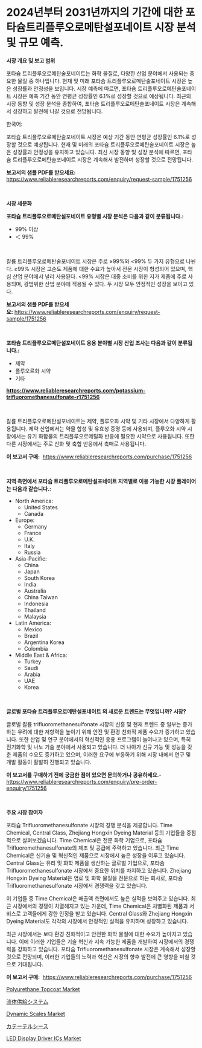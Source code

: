 <p><h1>2024년부터 2031년까지의 기간에 대한 포타슘트리플루오로메탄설포네이트 시장 분석 및 규모 예측.</h1></p><p><strong>시장 개요 및 보고 범위</strong></p>
<p><p>포타슘 트리플루오로메탄술포네이트는 화학 물질로, 다양한 산업 분야에서 사용되는 중요한 물질 중 하나입니다. 현재 및 미래 포타슘 트리플루오로메탄술포네이트 시장은 높은 성장률과 안정성을 보입니다. 시장 예측에 따르면, 포타슘 트리플루오로메탄술포네이트 시장은 예측 기간 동안 연평균 성장률인 6.1%로 성장할 것으로 예상됩니다. 최근의 시장 동향 및 성장 분석을 종합하여, 포타슘 트리플루오로메탄술포네이트 시장은 계속해서 성장하고 발전해 나갈 것으로 전망됩니다.</p><p>한국어:</p><p>포타슘 트리플루오로메탄술포네이트 시장은 예상 기간 동안 연평균 성장률인 6.1%로 성장할 것으로 예상됩니다. 현재 및 미래의 포타슘 트리플루오로메탄술포네이트 시장은 높은 성장률과 안정성을 유지하고 있습니다. 최신 시장 동향 및 성장 분석에 따르면, 포타슘 트리플루오로메탄술포네이트 시장은 계속해서 발전하며 성장할 것으로 전망됩니다.</p></p>
<p><strong>보고서의 샘플 PDF를 받으세요:</strong> <a href="https://www.reliableresearchreports.com/enquiry/request-sample/1751256">https://www.reliableresearchreports.com/enquiry/request-sample/1751256</a></p>
<p>&nbsp;</p>
<p><strong>시장 세분화</strong></p>
<p><strong>포타슘 트리플루오로메탄설포네이트 유형별 시장 분석은 다음과 같이 분류됩니다.:</strong></p>
<p><ul><li>99% 이상</li><li>＜ 99%</li></ul></p>
<p>&nbsp;</p>
<p><p>칼륨 트리플루오로메탄술포네이트 시장은 주로 ≥99%와 <99% 두 가지 유형으로 나뉜다. ≥99% 시장은 고순도 제품에 대한 수요가 높아서 전문 시장이 형성되어 있으며, 핵심 산업 분야에서 널리 사용된다. <99% 시장은 대중 소비를 위한 저가 제품에 주로 사용되며, 광범위한 산업 분야에 적용될 수 있다. 두 시장 모두 안정적인 성장을 보이고 있다.</p></p>
<p><strong>보고서의 샘플 PDF를 받으세요:</strong>&nbsp;<a href="https://www.reliableresearchreports.com/enquiry/request-sample/1751256">https://www.reliableresearchreports.com/enquiry/request-sample/1751256</a></p>
<p>&nbsp;</p>
<p><strong> 포타슘 트리플루오로메탄설포네이트 응용 분야별 시장 산업 조사는 다음과 같이 분류됩니다.:</strong></p>
<p><ul><li>제약</li><li>플루오르화 시약</li><li>기타</li></ul></p>
<p><strong><a href="https://www.reliableresearchreports.com/potassium-trifluoromethanesulfonate-r1751256">https://www.reliableresearchreports.com/potassium-trifluoromethanesulfonate-r1751256</a></strong></p>
<p>&nbsp;</p>
<p><p>칼륨 트리플루오로메탄설포네이트는 제약, 플루오화 시약 및 기타 시장에서 다양하게 활용됩니다. 제약 산업에서는 약물 합성 및 유효성 증명 등에 사용되며, 플루오화 시약 시장에서는 유기 화합물의 트리플루오로메틸화 반응에 필요한 시약으로 사용됩니다. 또한 다른 시장에서는 주로 산화 및 축합 반응에서 촉매로 사용됩니다.</p></p>
<p><strong>이 보고서 구매:</strong>&nbsp; <a href="https://www.reliableresearchreports.com/purchase/1751256">https://www.reliableresearchreports.com/purchase/1751256</a></p>
<p>&nbsp;</p>
<p><strong>지역 측면에서 포타슘 트리플루오로메탄설포네이트 지역별로 이용 가능한 시장 플레이어는 다음과 같습니다.:</strong></p>
<p><ul>
    <li>
        North America:
        <ul>
            <li>United States</li>
            <li>Canada</li>
        </ul>
    </li>
    <li>
        Europe:
        <ul>
            <li>Germany</li>
            <li>France</li>
            <li>U.K.</li>
            <li>Italy</li>
            <li>Russia</li>
        </ul>
    </li>
    <li>
        Asia-Pacific:
        <ul>
            <li>China</li>
            <li>Japan</li>
            <li>South Korea</li>
            <li>India</li>
            <li>Australia</li>
            <li>China Taiwan</li>
            <li>Indonesia</li>
            <li>Thailand</li>
            <li>Malaysia</li>
        </ul>
    </li>
    <li>
        Latin America:
        <ul>
            <li>Mexico</li>
            <li>Brazil</li>
            <li>Argentina Korea</li>
            <li>Colombia</li>
        </ul>
    </li>
    <li>
        Middle East & Africa:
        <ul>
            <li>Turkey</li>
            <li>Saudi</li>
            <li>Arabia</li>
            <li>UAE</li>
            <li>Korea</li>
        </ul>
    </li>
    </ul></p>
<p>&nbsp;</p>
<p><strong>글로벌 포타슘 트리플루오로메탄설포네이트 의 새로운 트렌드는 무엇입니까? 시장?</strong></p>
<p><p>글로벌 칼륨 trifluoromethanesulfonate 시장의 신흥 및 현재 트렌드 중 일부는 증가하는 우려에 대한 저항력을 높이기 위해 안전 및 환경 친화적 제품 수요가 증가하고 있습니다. 또한 산업 및 연구 분야에서의 혁신적인 응용 프로그램이 늘어나고 있으며, 특히 전기화학 및 나노 기술 분야에서 사용되고 있습니다. 더 나아가 신규 기능 및 성능을 갖춘 제품의 수요도 증가하고 있으며, 이러한 요구에 부응하기 위해 시장 내에서 연구 및 개발 활동이 활발히 진행되고 있습니다.</p></p>
<p><strong>이 보고서를 구매하기 전에 궁금한 점이 있으면 문의하거나 공유하세요.</strong>- <a href="https://www.reliableresearchreports.com/enquiry/pre-order-enquiry/1751256">https://www.reliableresearchreports.com/enquiry/pre-order-enquiry/1751256</a></p>
<p>&nbsp;</p>
<p><strong>주요 시장 참여자</strong></p>
<p><p>포타슘 Trifluoromethanesulfonate 시장의 경쟁 분석을 제공합니다. Time Chemical, Central Glass, Zhejiang Hongxin Dyeing Material 등의 기업들을 중점적으로 살펴보겠습니다. Time Chemical은 전문 화학 기업으로, 포타슘 Trifluoromethanesulfonate의 제조 및 공급에 주력하고 있습니다. 최근 Time Chemical은 신기술 및 혁신적인 제품으로 시장에서 높은 성장을 이루고 있습니다. Central Glass는 유리 및 화학 제품을 생산하는 글로벌 기업으로, 포타슘 Trifluoromethanesulfonate 시장에서 중요한 위치를 차지하고 있습니다. Zhejiang Hongxin Dyeing Material은 염료 및 화학 물질을 전문으로 하는 회사로, 포타슘 Trifluoromethanesulfonate 시장에서 경쟁력을 갖고 있습니다.</p><p>이 기업들 중 Time Chemical은 매출액 측면에서도 높은 실적을 보여주고 있습니다. 최근 시장에서의 경쟁이 치열해지고 있는 가운데, Time Chemical은 차별화된 제품과 서비스로 고객들에게 강한 인정을 받고 있습니다. Central Glass와 Zhejiang Hongxin Dyeing Material도 각각의 시장에서 안정적인 실적을 유지하며 성장하고 있습니다. </p><p>최근 시장에서는 보다 환경 친화적이고 안전한 화학 물질에 대한 수요가 높아지고 있습니다. 이에 이러한 기업들은 기술 혁신과 지속 가능한 제품을 개발하여 시장에서의 경쟁력을 강화하고 있습니다. 포타슘 Trifluoromethanesulfonate 시장은 계속해서 성장할 것으로 전망되며, 이러한 기업들의 노력과 혁신은 시장의 향후 발전에 큰 영향을 미칠 것으로 기대됩니다.</p></p>
<p><strong>이 보고서 구매:</strong>&nbsp;&nbsp;<a href="https://www.reliableresearchreports.com/purchase/1751256">https://www.reliableresearchreports.com/purchase/1751256</a></p>
<p><p><a href="https://issuu.com/reportprime-2/docs/polyurethane-topcoat-market-size-2030.pptx">Polyurethane Topcoat Market</a></p><p><a href="https://github.com/jkjreqjscoxx7/Market-Research-Report-List-1/blob/main/434330325437.md">流体供給システム</a></p><p><a href="https://view.publitas.com/reportprime-1/dynamic-scales-market-exploring-market-share-market-trends-and-future-growth/">Dynamic Scales Market</a></p><p><a href="https://github.com/hilmi-2a/Market-Research-Report-List-1/blob/main/525439725438.md">カテーテルシース</a></p><p><a href="https://flame-sidecar-702.notion.site/LED-Display-Driver-ICs-Market-Trends-Forecast-and-Competitive-Analysis-to-2031-572e72762e6c448098fad0e77e252941">LED Display Driver ICs Market</a></p></p>